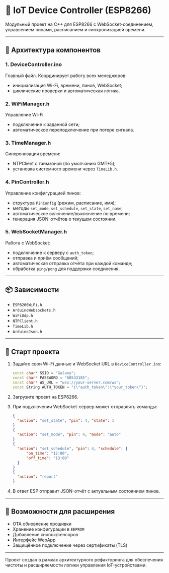 # 📡 IoT Device Controller (ESP8266)

Модульный проект на C++ для ESP8266 с WebSocket-соединением, управлением пинами, расписанием и синхронизацией времени.

---

## 🧩 Архитектура компонентов

### 1. **DeviceController.ino**

Главный файл. Координирует работу всех менеджеров:

* инициализация Wi-Fi, времени, пинов, WebSocket;
* циклические проверки и автоматическая логика.

### 2. **WiFiManager.h**

Управление Wi-Fi:

* подключение к заданной сети;
* автоматическое переподключение при потере сигнала.

### 3. **TimeManager.h**

Синхронизация времени:

* NTPClient с таймзоной (по умолчанию GMT+5);
* установка системного времени через `TimeLib.h`.

### 4. **PinController.h**

Управление конфигурацией пинов:

* структура `PinConfig` (режим, расписание, имя);
* методы `set_mode`, `set_schedule`, `set_state`, `set_name`;
* автоматическое включение/выключение по времени;
* генерация JSON-отчётов о текущем состоянии.

### 5. **WebSocketManager.h**

Работа с WebSocket:

* подключение к серверу с `auth_token`;
* отправка и приём сообщений;
* автоматическая отправка отчёта при каждой команде;
* обработка `ping/pong` для поддержки соединения.

---

## 📦 Зависимости

* `ESP8266WiFi.h`
* `ArduinoWebsockets.h`
* `WiFiUdp.h`
* `NTPClient.h`
* `TimeLib.h`
* `ArduinoJson.h`

---

## 🚀 Старт проекта

1. Задайте свои Wi-Fi данные и WebSocket URL в `DeviceController.ino`:

   ```cpp
   const char* SSID = "Galaxy";
   const char* PASSWORD = "60533185";
   const char* WS_URL = "wss://your-server.com/ws";
   const String AUTH_TOKEN = "{\"auth_token\":\"your_token\"}";
   ```

2. Загрузите проект на ESP8266.

3. При подключении WebSocket-сервер может отправлять команды:

   ```json
   {
     "action": "set_state", "pin": 4, "state": 1
   }
   {
     "action": "set_mode", "pin": 4, "mode": "auto"
   }
   {
     "action": "set_schedule", "pin": 4, "schedule": {
         "on_time": "12:00",
         "off_time": "13:00"
     }
   }
   {
     "action": "report"
   }
   ```

4. В ответ ESP отправит JSON-отчёт с актуальным состоянием пинов.

---

## 🧠 Возможности для расширения

* OTA обновление прошивки
* Хранение конфигурации в `EEPROM`
* Добавление кнопок/сенсоров
* Интерфейс WebApp
* Защищённое подключение через сертификаты (TLS)

---

Проект создан в рамках архитектурного рефакторинга для обеспечения чистоты и расширяемости логики управления IoT-устройствами.
